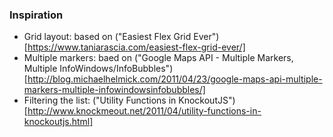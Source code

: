 



### Inspiration
* Grid layout: based on ("Easiest Flex Grid Ever")[https://www.taniarascia.com/easiest-flex-grid-ever/]
* Multiple markers: baed on ("Google Maps API - Multiple Markers, Multiple InfoWindows/InfoBubbles")[http://blog.michaelhelmick.com/2011/04/23/google-maps-api-multiple-markers-multiple-infowindowsinfobubbles/]
* Filtering the list: ("Utility Functions in KnockoutJS")[http://www.knockmeout.net/2011/04/utility-functions-in-knockoutjs.html]
